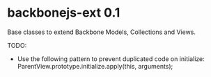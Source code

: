 backbonejs-ext 0.1
============

Base classes to extend Backbone Models, Collections and Views.

TODO: 

* Use the following pattern to prevent duplicated code on initialize: ParentView.prototype.initialize.apply(this, arguments);
